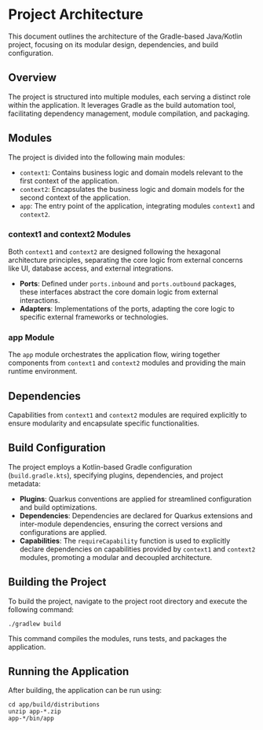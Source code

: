# Project Architecture

This document outlines the architecture of the Gradle-based Java/Kotlin project, focusing on its modular design, dependencies, and build configuration.

## Overview

The project is structured into multiple modules, each serving a distinct role within the application. It leverages Gradle as the build automation tool, facilitating dependency management, module compilation, and packaging.

## Modules

The project is divided into the following main modules:

- `context1`: Contains business logic and domain models relevant to the first context of the application.
- `context2`: Encapsulates the business logic and domain models for the second context of the application.
- `app`: The entry point of the application, integrating modules `context1` and `context2`.

### context1 and context2 Modules

Both `context1` and `context2` are designed following the hexagonal architecture principles, separating the core logic from external concerns like UI, database access, and external integrations.

- **Ports**: Defined under `ports.inbound` and `ports.outbound` packages, these interfaces abstract the core domain logic from external interactions.
- **Adapters**: Implementations of the ports, adapting the core logic to specific external frameworks or technologies.

### app Module

The `app` module orchestrates the application flow, wiring together components from `context1` and `context2` modules and providing the main runtime environment.

## Dependencies

Capabilities from `context1` and `context2` modules are required explicitly to ensure modularity and encapsulate specific functionalities.

## Build Configuration

The project employs a Kotlin-based Gradle configuration (`build.gradle.kts`), specifying plugins, dependencies, and project metadata:

- **Plugins**: Quarkus conventions are applied for streamlined configuration and build optimizations.
- **Dependencies**: Dependencies are declared for Quarkus extensions and inter-module dependencies, ensuring the correct versions and configurations are applied.
- **Capabilities**: The `requireCapability` function is used to explicitly declare dependencies on capabilities provided by `context1` and `context2` modules, promoting a modular and decoupled architecture.

## Building the Project

To build the project, navigate to the project root directory and execute the following command:

```shell
./gradlew build
```

This command compiles the modules, runs tests, and packages the application.

## Running the Application

After building, the application can be run using:

```shell
cd app/build/distributions
unzip app-*.zip
app-*/bin/app
```
